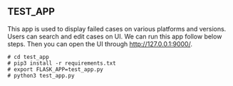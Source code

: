 ## TEST_APP
This app is used to display failed cases on various platforms and versions. Users can search and edit cases on UI. We can run this app follow below steps. Then you can open the UI through http://127.0.0.1:9000/.
```
# cd test_app
# pip3 install -r requirements.txt
# export FLASK_APP=test_app.py
# python3 test_app.py
``` 
